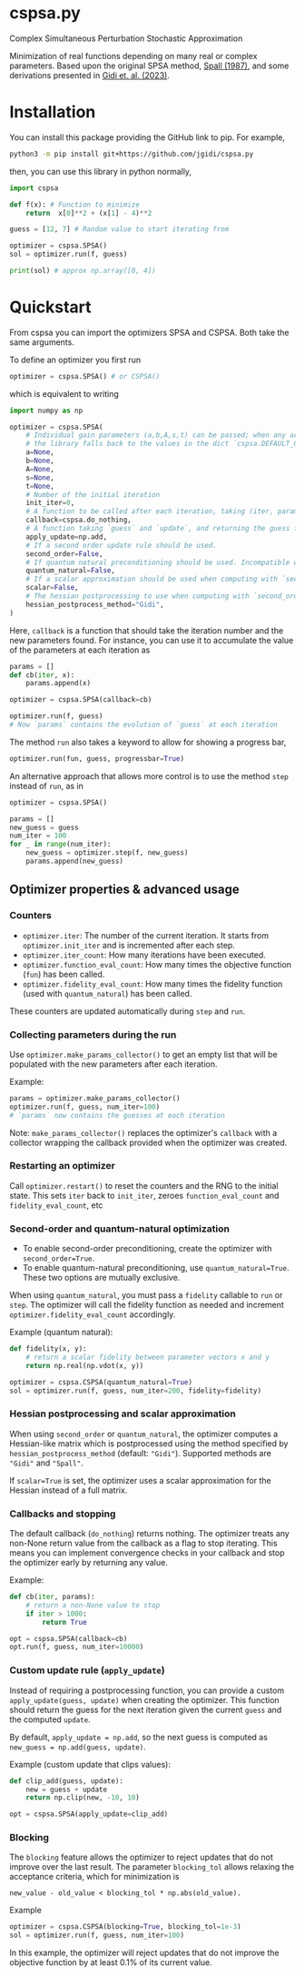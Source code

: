 # cspsa.py
Complex Simultaneous Perturbation Stochastic Approximation

Minimization of real functions depending on many real or complex parameters.
Based upon the original SPSA method, [Spall (1987)](https://ieeexplore.ieee.org/document/4789489), and some derivations presented in [Gidi et. al. (2023)](https://journals.aps.org/pra/abstract/10.1103/PhysRevA.108.032409).

# Installation

You can install this package providing the GitHub link to pip. For example,
``` sh
python3 -m pip install git+https://github.com/jgidi/cspsa.py
```

then, you can use this library in python normally,

``` python
import cspsa

def f(x): # Function to minimize
    return  x[0]**2 + (x[1] - 4)**2

guess = [12, 7] # Random value to start iterating from

optimizer = cspsa.SPSA()
sol = optimizer.run(f, guess)

print(sol) # approx np.array([0, 4])
```

# Quickstart

From cspsa you can import the optimizers SPSA and CSPSA. Both take the same arguments.

To define an optimizer you first run

``` python
optimizer = cspsa.SPSA() # or CSPSA()
```

which is equivalent to writing

``` python
import numpy as np

optimizer = cspsa.SPSA(
    # Individual gain parameters (a,b,A,s,t) can be passed; when any are None,
    # the library falls back to the values in the dict `cspsa.DEFAULT_GAINS`.
    a=None,
    b=None,
    A=None,
    s=None,
    t=None,
    # Number of the initial iteration
    init_iter=0,  
    # A function to be called after each iteration, taking (iter, params).
    callback=cspsa.do_nothing,  
    # A function taking `guess` and `update`, and returning the guess for the next iteration
    apply_update=np.add,
    # If a second order update rule should be used.
    second_order=False,
    # If quantum natural preconditioning should be used. Incompatible with `second_order`.
    quantum_natural=False,  
    # If a scalar approximation should be used when computing with `second_order` or `quantum_natural`.
    scalar=False,
    # The hessian postprocessing to use when computing with `second_order` or `quantum_natural`
    hessian_postprocess_method="Gidi",
)
```

Here, `callback` is a function that should take the iteration number and the new parameters found. For instance, you can use it to accumulate the value of the parameters at each iteration as

``` python
params = []
def cb(iter, x):
    params.append(x)

optimizer = cspsa.SPSA(callback=cb)

optimizer.run(f, guess)
# Now `params` contains the evolution of `guess` at each iteration
```
The method `run` also takes a keyword to allow for showing a progress bar,
``` python
optimizer.run(fun, guess, progressbar=True)
```

An alternative approach that allows more control is to use the method `step` instead of `run`, as in

``` python
optimizer = cspsa.SPSA()

params = []
new_guess = guess
num_iter = 100
for _ in range(num_iter):
    new_guess = optimizer.step(f, new_guess)
    params.append(new_guess)
```

## Optimizer properties & advanced usage

### Counters

- `optimizer.iter`: The number of the current iteration. It starts from `optimizer.init_iter` and is incremented after each step.
- `optimizer.iter_count`: How many iterations have been executed.
- `optimizer.function_eval_count`: How many times the objective function (`fun`) has been called.
- `optimizer.fidelity_eval_count`: How many times the fidelity function (used with `quantum_natural`) has been called.

These counters are updated automatically during `step` and `run`.

### Collecting parameters during the run

Use `optimizer.make_params_collector()` to get an empty list that will be populated with the new parameters after each iteration.

Example:

```python
params = optimizer.make_params_collector()
optimizer.run(f, guess, num_iter=100)
# `params` now contains the guesses at each iteration
```

Note: `make_params_collector()` replaces the optimizer's `callback` with a collector wrapping the callback provided when the optimizer was created.

### Restarting an optimizer

Call `optimizer.restart()` to reset the counters and the RNG to the initial state. This sets `iter` back to `init_iter`, zeroes `function_eval_count` and `fidelity_eval_count`, etc

### Second-order and quantum-natural optimization

- To enable second-order preconditioning, create the optimizer with `second_order=True`.
- To enable quantum-natural preconditioning, use `quantum_natural=True`. These two options are mutually exclusive.

When using `quantum_natural`, you must pass a `fidelity` callable to `run` or `step`. The optimizer will call the fidelity function as needed and increment `optimizer.fidelity_eval_count` accordingly.

Example (quantum natural):

```python
def fidelity(x, y):
    # return a scalar fidelity between parameter vectors x and y
    return np.real(np.vdot(x, y))

optimizer = cspsa.CSPSA(quantum_natural=True)
sol = optimizer.run(f, guess, num_iter=200, fidelity=fidelity)
```

### Hessian postprocessing and scalar approximation

When using `second_order` or `quantum_natural`, the optimizer computes a Hessian-like matrix which is postprocessed using the method specified by `hessian_postprocess_method` (default: `"Gidi"`). Supported methods are `"Gidi"` and `"Spall"`.

If `scalar=True` is set, the optimizer uses a scalar approximation for the Hessian instead of a full matrix.

### Callbacks and stopping

The default callback (`do_nothing`) returns nothing. The optimizer treats any non-None return value from the callback as a flag to stop iterating. This means you can implement convergence checks in your callback and stop the optimizer early by returning any value.

Example:

```python
def cb(iter, params):
    # return a non-None value to stop
    if iter > 1000:
        return True

opt = cspsa.SPSA(callback=cb)
opt.run(f, guess, num_iter=10000)
```

### Custom update rule (`apply_update`)

Instead of requiring a postprocessing function, you can provide a custom `apply_update(guess, update)` when creating the optimizer. This function should return the guess for the next iteration given the current `guess` and the computed `update`.

By default, `apply_update = np.add`, so the next guess is computed as `new_guess = np.add(guess, update)`.

Example (custom update that clips values):

```python
def clip_add(guess, update):
    new = guess + update
    return np.clip(new, -10, 10)

opt = cspsa.SPSA(apply_update=clip_add)
```

### Blocking

The `blocking` feature allows the optimizer to reject updates that do not improve over the last result. The parameter `blocking_tol` allows relaxing the acceptance criteria, which for minimization is
```
new_value - old_value < blocking_tol * np.abs(old_value).
```

Example

```python
optimizer = cspsa.CSPSA(blocking=True, blocking_tol=1e-3)
sol = optimizer.run(f, guess, num_iter=100)
```

In this example, the optimizer will reject updates that do not improve the objective function by at least 0.1% of its current value.
